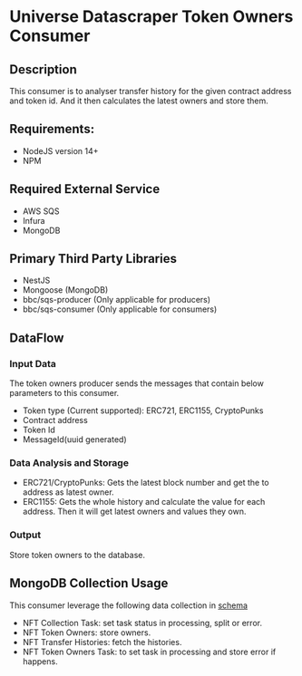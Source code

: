 # Universe Datascraper Token Owners Consumer

## Description

This consumer is to analyser transfer history for the given contract address and token id. And it then calculates the latest owners and store them. 

## Requirements:

- NodeJS version 14+
- NPM

## Required External Service

- AWS SQS
- Infura
- MongoDB

## Primary Third Party Libraries

- NestJS
- Mongoose (MongoDB)
- bbc/sqs-producer (Only applicable for producers)
- bbc/sqs-consumer (Only applicable for consumers)

## DataFlow

### Input Data

The token owners producer sends the messages that contain below parameters to this consumer. 
- Token type (Current supported): ERC721, ERC1155, CryptoPunks
- Contract address
- Token Id 
- MessageId(uuid generated)

### Data Analysis and Storage

- ERC721/CryptoPunks: Gets the latest block number and get the to address as latest owner.
- ERC1155: Gets the whole history and calculate the value for each address. Then it will get latest owners and values they own.


### Output

Store token owners to the database.

## MongoDB Collection Usage

This consumer leverage the following data collection in [schema](https://github.com/plugblockchain/Universe-Datascraper-Schema)
- NFT Collection Task: set task status in processing, split or error. 
- NFT Token Owners: store owners.  
- NFT Transfer Histories: fetch the histories.
- NFT Token Owners Task: to set task in processing and store error if happens.  
